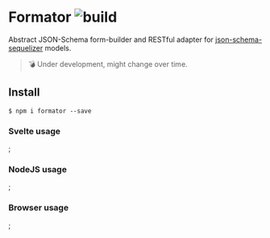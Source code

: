 # Formator ![build](https://github.com/pateketrueke/formator/workflows/build/badge.svg)

Abstract JSON-Schema form-builder and RESTful adapter for [json-schema-sequelizer](https://www.npmjs.com/package/json-schema-sequelizer) models.

> 💣 Under development, might change over time.

## Install

```
$ npm i formator --save
```

### Svelte usage

;

### NodeJS usage

;

### Browser usage

;
